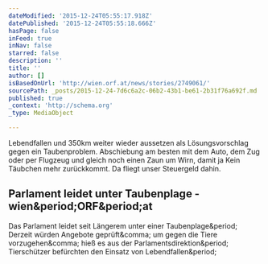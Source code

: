 ```yaml
---
dateModified: '2015-12-24T05:55:17.918Z'
datePublished: '2015-12-24T05:55:18.666Z'
hasPage: false
inFeed: true
inNav: false
starred: false
description: ''
title: ''
author: []
isBasedOnUrl: 'http://wien.orf.at/news/stories/2749061/'
sourcePath: _posts/2015-12-24-7d6c6a2c-06b2-43b1-be61-2b31f76a692f.md
published: true
_context: 'http://schema.org'
_type: MediaObject

---
```

Lebendfallen und 350km weiter wieder aussetzen als Lösungsvorschlag gegen ein Taubenproblem. Abschiebung am besten mit dem Auto, dem Zug oder per Flugzeug und gleich noch einen Zaun um Wirn, damit ja Kein Täubchen mehr zurückkommt. Da fliegt unser Steuergeld dahin. 

<article style=""><h1>Parlament leidet unter Taubenplage - wien&amp;period;ORF&amp;period;at</h1><p>Das Parlament leidet seit Längerem unter einer Taubenplage&amp;period; Derzeit würden Angebote geprüft&amp;comma; um gegen die Tiere vorzugehen&amp;comma; hieß es aus der Parlamentsdirektion&amp;period; Tierschützer befürchten den Einsatz von Lebendfallen&amp;period;</p></article>